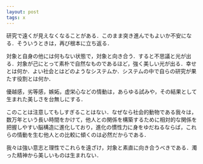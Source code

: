 ```yaml
---
layout: post
tags: x
---
```


研究で遠くが見えなくなることがある．このまま突き進んでもよいか不安になる．そういうときは，再び根本に立ち返る．

対象と自身の他には何もない状態で，対象と向き合う．すると不思議と光が出る．対象が己にとって素朴で自然なものであるほど，強く美しい光が出る．幸せとは何か．よい社会とはどのようなシステムか．システムの中で自らの研究が果たす役割とは何か．

優越感，劣等感，嫉妬，虚栄心などの情動は，あらゆる試みや，その結果として生まれた美しさを台無しにする．

このことは注意してもしすぎることはない．なぜなら社会的動物である我々は，数万年という長い時間をかけて，他人との関係を構築するために相対的な関係を把握しやすい脳構造に進化しており，進化の慣性力に身をゆだねるならば，これらの情動を生む他人との比較に傾くのは必然だからである．

我々は強い意志と理性でこれらを遠ざけ，対象と素直に向き合うべきである．濁った精神から美しいものは生まれない．